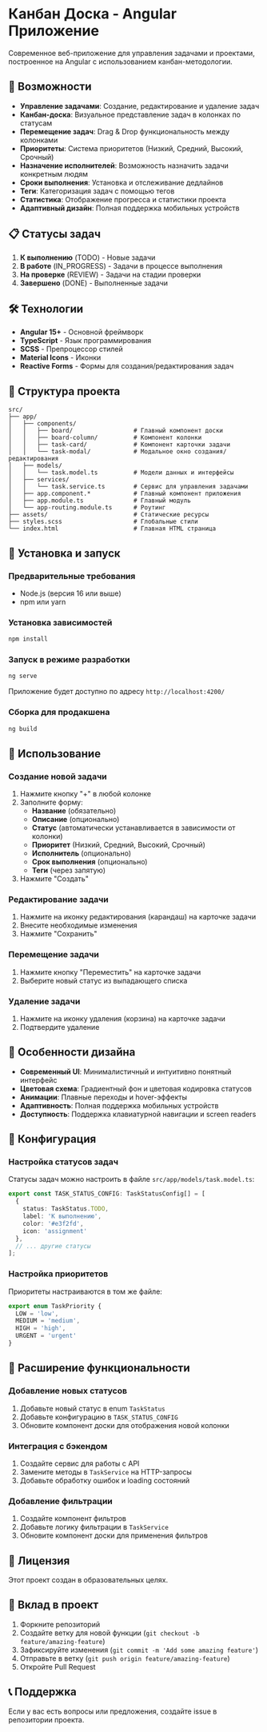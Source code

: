# Канбан Доска - Angular Приложение

Современное веб-приложение для управления задачами и проектами, построенное на Angular с использованием канбан-методологии.

## 🚀 Возможности

- **Управление задачами**: Создание, редактирование и удаление задач
- **Канбан-доска**: Визуальное представление задач в колонках по статусам
- **Перемещение задач**: Drag & Drop функциональность между колонками
- **Приоритеты**: Система приоритетов (Низкий, Средний, Высокий, Срочный)
- **Назначение исполнителей**: Возможность назначить задачи конкретным людям
- **Сроки выполнения**: Установка и отслеживание дедлайнов
- **Теги**: Категоризация задач с помощью тегов
- **Статистика**: Отображение прогресса и статистики проекта
- **Адаптивный дизайн**: Полная поддержка мобильных устройств

## 📋 Статусы задач

1. **К выполнению** (TODO) - Новые задачи
2. **В работе** (IN_PROGRESS) - Задачи в процессе выполнения
3. **На проверке** (REVIEW) - Задачи на стадии проверки
4. **Завершено** (DONE) - Выполненные задачи

## 🛠 Технологии

- **Angular 15+** - Основной фреймворк
- **TypeScript** - Язык программирования
- **SCSS** - Препроцессор стилей
- **Material Icons** - Иконки
- **Reactive Forms** - Формы для создания/редактирования задач

## 📁 Структура проекта

```
src/
├── app/
│   ├── components/
│   │   ├── board/                 # Главный компонент доски
│   │   ├── board-column/          # Компонент колонки
│   │   ├── task-card/             # Компонент карточки задачи
│   │   └── task-modal/            # Модальное окно создания/редактирования
│   ├── models/
│   │   └── task.model.ts          # Модели данных и интерфейсы
│   ├── services/
│   │   └── task.service.ts        # Сервис для управления задачами
│   ├── app.component.*            # Главный компонент приложения
│   ├── app.module.ts              # Главный модуль
│   └── app-routing.module.ts      # Роутинг
├── assets/                        # Статические ресурсы
├── styles.scss                    # Глобальные стили
└── index.html                     # Главная HTML страница
```

## 🚀 Установка и запуск

### Предварительные требования

- Node.js (версия 16 или выше)
- npm или yarn

### Установка зависимостей

```bash
npm install
```

### Запуск в режиме разработки

```bash
ng serve
```

Приложение будет доступно по адресу `http://localhost:4200/`

### Сборка для продакшена

```bash
ng build
```

## 📱 Использование

### Создание новой задачи

1. Нажмите кнопку "+" в любой колонке
2. Заполните форму:
   - **Название** (обязательно)
   - **Описание** (опционально)
   - **Статус** (автоматически устанавливается в зависимости от колонки)
   - **Приоритет** (Низкий, Средний, Высокий, Срочный)
   - **Исполнитель** (опционально)
   - **Срок выполнения** (опционально)
   - **Теги** (через запятую)
3. Нажмите "Создать"

### Редактирование задачи

1. Нажмите на иконку редактирования (карандаш) на карточке задачи
2. Внесите необходимые изменения
3. Нажмите "Сохранить"

### Перемещение задачи

1. Нажмите кнопку "Переместить" на карточке задачи
2. Выберите новый статус из выпадающего списка

### Удаление задачи

1. Нажмите на иконку удаления (корзина) на карточке задачи
2. Подтвердите удаление

## 🎨 Особенности дизайна

- **Современный UI**: Минималистичный и интуитивно понятный интерфейс
- **Цветовая схема**: Градиентный фон и цветовая кодировка статусов
- **Анимации**: Плавные переходы и hover-эффекты
- **Адаптивность**: Полная поддержка мобильных устройств
- **Доступность**: Поддержка клавиатурной навигации и screen readers

## 🔧 Конфигурация

### Настройка статусов задач

Статусы задач можно настроить в файле `src/app/models/task.model.ts`:

```typescript
export const TASK_STATUS_CONFIG: TaskStatusConfig[] = [
  {
    status: TaskStatus.TODO,
    label: 'К выполнению',
    color: '#e3f2fd',
    icon: 'assignment'
  },
  // ... другие статусы
];
```

### Настройка приоритетов

Приоритеты настраиваются в том же файле:

```typescript
export enum TaskPriority {
  LOW = 'low',
  MEDIUM = 'medium',
  HIGH = 'high',
  URGENT = 'urgent'
}
```

## 🚀 Расширение функциональности

### Добавление новых статусов

1. Добавьте новый статус в enum `TaskStatus`
2. Добавьте конфигурацию в `TASK_STATUS_CONFIG`
3. Обновите компонент доски для отображения новой колонки

### Интеграция с бэкендом

1. Создайте сервис для работы с API
2. Замените методы в `TaskService` на HTTP-запросы
3. Добавьте обработку ошибок и loading состояний

### Добавление фильтрации

1. Создайте компонент фильтров
2. Добавьте логику фильтрации в `TaskService`
3. Обновите компонент доски для применения фильтров

## 📄 Лицензия

Этот проект создан в образовательных целях.

## 🤝 Вклад в проект

1. Форкните репозиторий
2. Создайте ветку для новой функции (`git checkout -b feature/amazing-feature`)
3. Зафиксируйте изменения (`git commit -m 'Add some amazing feature'`)
4. Отправьте в ветку (`git push origin feature/amazing-feature`)
5. Откройте Pull Request

## 📞 Поддержка

Если у вас есть вопросы или предложения, создайте issue в репозитории проекта.
